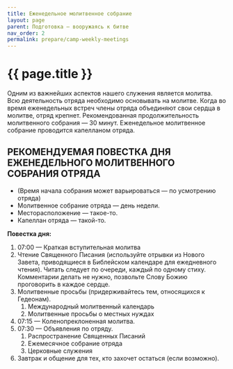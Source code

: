 ```yaml
---
title: Еженедельное молитвенное собрание
layout: page
parent: Подготовка — вооружаясь к битве
nav_order: 2
permalink: prepare/camp-weekly-meetings
---
```


# {{ page.title }}

Одним из важнейших аспектов нашего служения является молитва. Всю деятельность
отряда необходимо основывать на молитве. Когда во время еженедельных встреч
члены отряда объединяют свои сердца в молитве, отряд крепнет. Рекомендованная
продолжительность молитвенного собрания — 30 минут. Еженедельное молитвенное
собрание проводится капелланом отряда.

## РЕКОМЕНДУЕМАЯ ПОВЕСТКА ДНЯ ЕЖЕНЕДЕЛЬНОГО МОЛИТВЕННОГО СОБРАНИЯ ОТРЯДА

+ (Время начала собрания может варьироваться — по усмотрению отряда)
+ Молитвенное собрание отряда — день недели.
+ Месторасположение — такое-то.
+ Капеллан отряда — такой-то.

**Повестка дня:**

1. 07:00 — Краткая вступительная молитва
2. Чтение Священного Писания (используйте отрывки из Нового Завета, приводящиеся
    в Библейском календаре для ежедневного чтения). Читать следует по очереди, каждый
    по одному стиху. Комментарии делать не нужно, позвольте Слову Божию проговорить в каждое сердце.
3. Молитвенные просьбы (придерживайтесь тем, относящихся к Гедеонам).
    1. Международный молитвенный календарь
    2. Молитвенные просьбы о местных нуждах
4. 07:15 — Коленопреклоненная молитва.
5. 07:30 — Объявления по отряду.
    1. Распространение Священных Писаний
    2. Ежемесячное собрание отряда
    3. Церковные служения
6. Завтрак и общение для тех, кто захочет остаться (если возможно).
